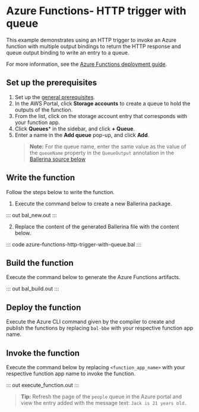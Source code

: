 # Azure Functions- HTTP trigger with queue

This example demonstrates using an HTTP trigger to invoke an Azure function with multiple output bindings to return the HTTP response and queue output binding to write an entry to a queue.

For more information, see the [Azure Functions deployment guide](https://ballerina.io/learn/run-in-the-cloud/function-as-a-service/azure-functions/).

## Set up the prerequisites

1. Set up the [general prerequisites](https://ballerina.io/learn/run-in-the-cloud/function-as-a-service/azure-functions/#set-up-the-prerequisites).
2. In the AWS Portal, click **Storage accounts** to create a queue to hold the outputs of the function.
2. From the list, click on the storage account entry that corresponds with your function app.
3. Click **Queues*** in the sidebar, and click **+ Queue**.
4. Enter a name in the **Add queue** pop-up, and click **Add**.
   >**Note:** For the queue name, enter the same value as the value of the `queueName` property in the `QueueOutput` annotation in the [Ballerina source below](https://ballerina.io/learn/by-example/azure-functions-trigger/#write-the-function)

## Write the function

Follow the steps below to write the function.

1. Execute the command below to create a new Ballerina package.

::: out bal_new.out :::

2. Replace the content of the generated Ballerina file with the content below.

::: code azure-functions-http-trigger-with-queue.bal :::

## Build the function

Execute the command below to generate the Azure Functions artifacts.

::: out bal_build.out :::

## Deploy the function

Execute the Azure CLI command given by the compiler to create and publish the functions by replacing `bal-bbe` with your respective function app name.
## Invoke the function

Execute the command below by replacing `<function_app_name>` with your respective function app name to invoke the function.

::: out execute_function.out :::

>**Tip:** Refresh the page of the `people` queue in the Azure portal and view the entry added with the message text: `Jack is 21 years old.`

